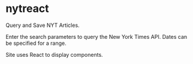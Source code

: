 # nytreact

Query and Save NYT Articles.

Enter the search parameters to query the New York Times API. Dates can be specified for a range. 

Site uses React to display components. 